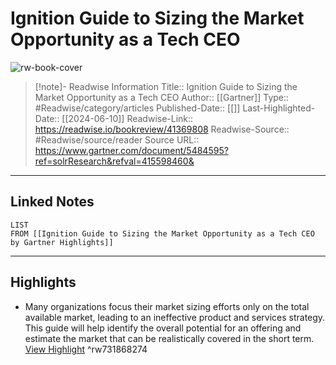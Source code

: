 # Ignition Guide to Sizing the Market Opportunity as a Tech CEO

![rw-book-cover](https://readwise-assets.s3.amazonaws.com/static/images/article3.5c705a01b476.png)
<br>
>[!note]- Readwise Information
>Title:: Ignition Guide to Sizing the Market Opportunity as a Tech CEO
>Author:: [[Gartner]]
>Type:: #Readwise/category/articles
>Published-Date:: [[]]
>Last-Highlighted-Date:: [[2024-06-10]]
>Readwise-Link:: https://readwise.io/bookreview/41369808
>Readwise-Source:: #Readwise/source/reader
>Source URL:: https://www.gartner.com/document/5484595?ref=solrResearch&refval=415598460&
--- 

## Linked Notes
```dataview
LIST
FROM [[Ignition Guide to Sizing the Market Opportunity as a Tech CEO by Gartner Highlights]]
```

---

## Highlights
- Many organizations focus their market sizing efforts only on the total available market, leading to an ineffective product and services strategy. This guide will help identify the overall potential for an offering and estimate the market that can be realistically covered in the short term. [View Highlight](https://readwise.io/open/731868274) ^rw731868274
